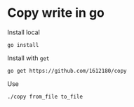 # Copy write in go

Install local
```
go install
```

Install with ```get```
```
go get https://github.com/1612180/copy
```

Use
```
./copy from_file to_file
```